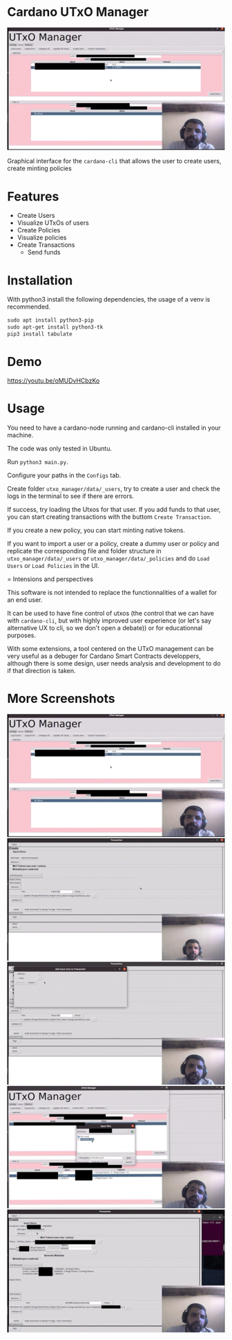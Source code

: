# Cardano UTxO Manager
![Screenshot](screenshot1.png)

Graphical interface for the `cardano-cli` that allows the user to create users, create minting policies

# Features
- Create Users
- Visualize UTxOs of users
- Create Policies
- Visualize policies
- Create Transactions
  - Send funds 

# Installation
With python3 install the following dependencies, the usage of a venv is recommended.
```
sudo apt install python3-pip
sudo apt-get install python3-tk
pip3 install tabulate
```

# Demo
https://youtu.be/oMUDvHCbzKo

# Usage

You need to have a cardano-node running and cardano-cli installed in your machine.

The code was only tested in Ubuntu.

Run `python3 main.py`.

Configure your paths in the `Configs` tab.

Create folder `utxo_manager/data/_users`, try to create a user and check the logs in the terminal to see if there are errors.

If success, try loading the Utxos for that user. If you add funds to that user, you can start creating transactions with the buttom `Create Transaction`.

If you create a new policy, you can start minting native tokens.

If you want to import a user or a policy, create a dummy user or policy and replicate the corresponding file and folder structure in `utxo_manager/data/_users` or `utxo_manager/data/_policies` and do `Load Users` or `Load Policies` in the UI.

= Intensions and perspectives

This software is not intended to replace the functionnalities of a wallet for an end user.

It can be used  to have fine control of utxos (the control that we can have with `cardano-cli`, but with highly improved user experience (or let's say alternative UX to cli, so we don't open a debate)) or for educationnal purposes.

With some extensions, a tool centered on the UTxO management can be very useful as a debuger for Cardano Smart Contracts developpers, although there is some design, user needs analysis and development to do if that direction is taken. 

# More Screenshots

![Screenshot 1](screenshot1.png)
![Screenshot 2](screenshot2.png)
![Screenshot 3](screenshot3.png)
![Screenshot 4](screenshot4.png)
![Screenshot 5](screenshot5.png)
